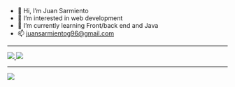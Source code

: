 - 👋 Hi, I’m Juan Sarmiento
- 👀 I’m interested in web development
- 🌱 I’m currently learning Front/back end and Java
- 📫 juansarmientog96@gmail.com

<hr>
<div>
  <a href="https://www.instagram.com/juansarmiento96/%22%3E">
           <img src="https://img.shields.io/badge/Instagram-fc6484?style=for-the-badge&logo=Instagram&logoColor=white%22%3E"</img>
  </a>
  <a href="mailto:juansarmientog96@gmail.com">
  <img src="https://img.shields.io/badge/Gmail-d43000?style=for-the-badge&logo=Gmail&logoColor=white%22%3E"</img>
   </a>
</div>
<hr>
<img src="https://github-readme-stats.vercel.app/api?username=JuansARG&show_icons=true&theme=tokyonight"></img>
